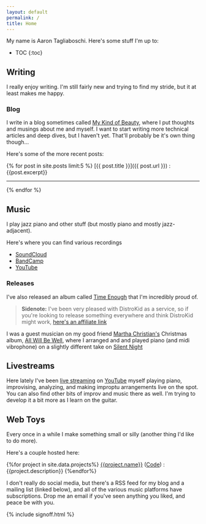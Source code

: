 ```yaml
---
layout: default
permalink: /
title: Home
---
```

My name is Aaron Tagliaboschi. Here's some stuff I'm up to:

* TOC
{:toc}

## Writing

I really enjoy writing. I'm still fairly new and trying to find my stride, but
it at least makes me happy.

### Blog
I write in a blog sometimes called [My Kind of Beauty](/blog/), where I put
thoughts and musings about me and myself. I want to start writing more technical
articles and deep dives, but I haven't yet. That'll probably be it's own thing
though...

Here's some of the more recent posts:

{% for post in site.posts limit:5 %}
[{{ post.title }}]({{ post.url }})
: {{post.excerpt}}

---
{% endfor %}

## Music

I play jazz piano and other stuff (but mostly piano and mostly jazz-adjacent).

Here's where you can find various recordings

* [SoundCloud](https://soundcloud.com/amtunlimited/)
* [BandCamp](https://amtunlimited.bandcamp.com/)
* [YouTube](https://www.youtube.com/playlist?list=PL4fu3juqIttcuNq4vL0I0oy-p5u0wD9AE)

### Releases

I've also released an album called [Time Enough](https://distrokid.com/hyperfollow/aarontagliaboschi/dmJw)
that I'm incredibly proud of.

> **Sidenote:** I've been very pleased with DistroKid as a service, so if you're
> looking to release something everywhere and think DistroKid might work,
> [here's an affiliate link](https://distrokid.com/vip/seven/654112)

I was a guest musician on my good friend
[Martha Christian's](https://open.spotify.com/artist/7scj7N4bGZIBSUspha9GtC?si=6mulavZnRHiu7xfpgVjPaQ) 
Christmas album, 
[All Will Be Well](https://open.spotify.com/album/1ikNK9UjlR0JTHjazkecHC?si=uAbMJHUZTFaPzX4r_f2CzA),
where I arranged and and played piano (and midi vibrophone) on a slightly 
different take on 
[Silent Night](https://open.spotify.com/track/7JCvFmavIW0dlvss57GETj?si=MqFXAdZBR1qDCMpQ70d_0A)

## Livestreams

Here lately I've been 
[live streaming](https://www.youtube.com/watch?v=yQ68RjxbZEE&list=PL4fu3juqIttf7z_UbRRaILsAKn-oL-r7U)
on [YouTube](https://www.youtube.com/channel/UCVlEkuqoQMnsHzjy-DJWOnA) myself 
playing piano, improvising, analyzing, and making improptu arrangements live on
the spot. You can also find other bits of improv and music there as well. I'm 
trying to develop it a bit more as I learn on the guitar.

## Web Toys

Every once in a while I make something small or silly (another thing I'd like to
do more). 

Here's a couple hosted here:

{%for project in site.data.projects%}
  [{{project.name}}](https://amtunlimited.github.io/{{project.github}}/) ([Code](https://github.com/amtunlimited/{{project.github}}))
  : {{project.description}}
{%endfor%}

I don't really do social media, but there's a RSS feed for my blog and a mailing
list (linked below), and all of the various music platforms have subscriptions.
Drop me an email if you've seen anything you liked, and peace be with you.

{% include signoff.html %}
